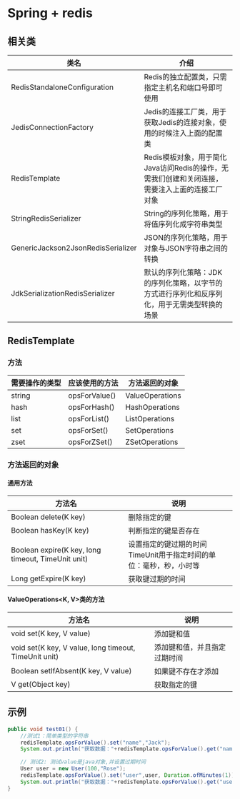 # Spring + redis

## 相关类
|类名|介绍|
|---|---|
|RedisStandaloneConfiguration|Redis的独立配置类，只需指定主机名和端口号即可使用|
|JedisConnectionFactory|Jedis的连接工厂类，用于获取Jedis的连接对象，使用的时候注入上面的配置类|
|RedisTemplate|Redis模板对象，用于简化Java访问Redis的操作，无需我们创建和关闭连接，需要注入上面的连接工厂对象|
|StringRedisSerializer|String的序列化策略，用于将值序列化成字符串类型|
|GenericJackson2JsonRedisSerializer|JSON的序列化策略，用于对象与JSON字符串之间的转换|
|JdkSerializationRedisSerializer|默认的序列化策略：JDK的序列化策略，以字节的方式进行序列化和反序列化，用于无需类型转换的场景|


## RedisTemplate

### 方法
|需要操作的类型|应该使用的方法|方法返回的对象|
|---|---|---|
|string|opsForValue()|ValueOperations|
|hash|opsForHash()|HashOperations|
|list|opsForList()|ListOperations|
|set|opsForSet()|SetOperations|
|zset|opsForZSet()|ZSetOperations|


### 方法返回的对象

#### 通用方法
|方法名|说明|
|---|---|
|Boolean delete(K key)|删除指定的键|
|Boolean hasKey(K key)|判断指定的键是否存在|
|Boolean expire(K key, long timeout, TimeUnit unit)|设置指定的键过期的时间<br />TimeUnit用于指定时间的单位：毫秒，秒，小时等|
|Long getExpire(K key)|获取键过期的时间|

#### ValueOperations\<K, V>类的方法
|方法名|说明|
|---|---|
|void set(K key, V value)|添加键和值|
|void set(K key, V value, long timeout, TimeUnit unit)|添加键和值，并且指定过期时间|
|Boolean setIfAbsent(K key, V value)|如果键不存在才添加|
|V get(Object key)|获取指定的键|


## 示例
```java
public void test01() {
    //测试1：简单类型的字符串
    redisTemplate.opsForValue().set("name","Jack");
    System.out.println("获取数据："+redisTemplate.opsForValue().get("name"));

    // 测试2: 测试value是java对象,并设置过期时间
    User user = new User(100,"Rose");
    redisTemplate.opsForValue().set("user",user, Duration.ofMinutes(1));
    System.out.println("获取数据："+redisTemplate.opsForValue().get("user"));
}
```
